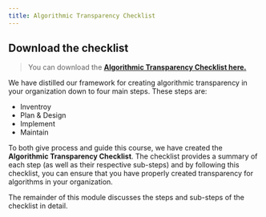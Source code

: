 ```yaml
---
title: Algorithmic Transparency Checklist
---
```


## Download the checklist

> You can download the <a href="https://dataresponsibly.github.io/algorithmic-transparency-playbook/resources/algorithmic_transparency_checklist.pdf">**Algorithmic Transparency Checklist here.**</a>

We have distilled our framework for creating algorithmic transparency in your organization down to four main steps. These steps are:

- Inventroy
- Plan & Design
- Implement
- Maintain

To both give process and guide this course, we have created the **Algorithmic Transparency Checklist**. The checklist provides a summary of each step (as well as their respective sub-steps) and by following this checklist, you can ensure that you have properly created transparency for algorithms in your organization.

The remainder of this module discusses the steps and sub-steps of the checklist in detail.